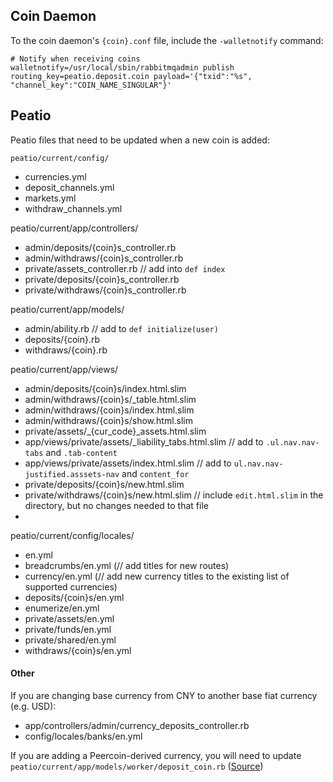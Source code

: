 ## Coin Daemon
To the coin daemon's `{coin}.conf` file, include the `-walletnotify` command:

```
# Notify when receiving coins
walletnotify=/usr/local/sbin/rabbitmqadmin publish routing_key=peatio.deposit.coin payload='{"txid":"%s", "channel_key":"COIN_NAME_SINGULAR"}'
```

## Peatio
Peatio files that need to be updated when a new coin is added:


`peatio/current/config/`
* currencies.yml
* deposit_channels.yml
* markets.yml
* withdraw_channels.yml

peatio/current/app/controllers/
* admin/deposits/{coin}s_controller.rb
* admin/withdraws/{coin}s_controller.rb
* private/assets_controller.rb // add into `def index`
* private/deposits/{coin}s_controller.rb
* private/withdraws/{coin}s_controller.rb

peatio/current/app/models/
* admin/ability.rb // add to `def initialize(user)`
* deposits/{coin}.rb
* withdraws/{coin}.rb

peatio/current/app/views/
* admin/deposits/{coin}s/index.html.slim
* admin/withdraws/{coin}s/_table.html.slim
* admin/withdraws/{coin}s/index.html.slim
* admin/withdraws/{coin}s/show.html.slim
* private/assets/\_{cur\_code}\_assets.html.slim
* app/views/private/assets/\_liability\_tabs.html.slim // add to `.ul.nav.nav-tabs` and `.tab-content`
* app/views/private/assets/index.html.slim // add to `ul.nav.nav-justified.asssets-nav` and `content_for`
* private/deposits/{coin}s/new.html.slim
* private/withdraws/{coin}s/new.html.slim // include `edit.html.slim` in the directory, but no changes needed to that file
* 

peatio/current/config/locales/
* en.yml
* breadcrumbs/en.yml (// add titles for new routes)
* currency/en.yml (// add new currency titles to the existing list of supported currencies)
* deposits/{coin}s/en.yml
* enumerize/en.yml
* private/assets/en.yml
* private/funds/en.yml
* private/shared/en.yml
* withdraws/{coin}s/en.yml


#### Other
If you are changing base currency from CNY to another base fiat currency (e.g. USD): 

* app/controllers/admin/currency_deposits_controller.rb
* config/locales/banks/en.yml

If you are adding a Peercoin-derived currency, you will need to update `peatio/current/app/models/worker/deposit_coin.rb` ([Source](https://github.com/peatio/peatio/issues/189#issuecomment-53767219))
